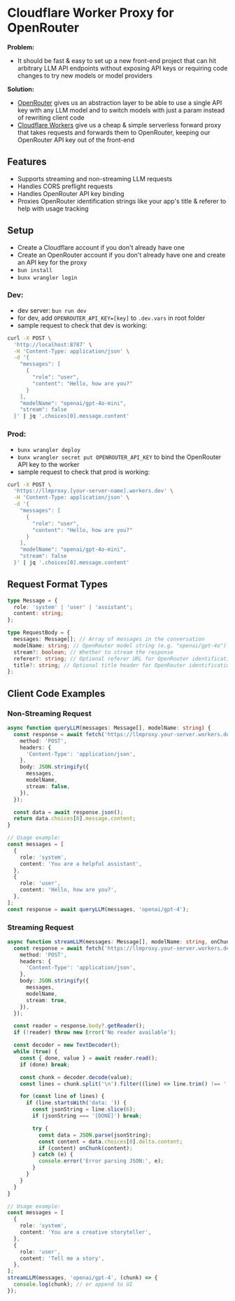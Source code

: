 # Cloudflare Worker Proxy for OpenRouter

**Problem:**

- It should be fast & easy to set up a new front-end project that can hit arbitrary LLM API endpoints without exposing API keys or requiring code changes to try new models or model providers

**Solution:**

- [OpenRouter](https://openrouter.ai/) gives us an abstraction layer to be able to use a single API key with any LLM model and to switch models with just a param instead of rewriting client code
- [Cloudflare Workers](https://workers.cloudflare.com/) give us a cheap & simple serverless forward proxy that takes requests and forwards them to OpenRouter, keeping our OpenRouter API key out of the front-end

## Features

- Supports streaming and non-streaming LLM requests
- Handles CORS preflight requests
- Handles OpenRouter API key binding
- Proxies OpenRouter identification strings like your app's title & referer to help with usage tracking

## Setup

- Create a Cloudflare account if you don't already have one
- Create an OpenRouter account if you don't already have one and create an API key for the proxy
- `bun install`
- `bunx wrangler login`

### Dev:

- dev server: `bun run dev`
- for dev, add `OPENROUTER_API_KEY=[key]` to `.dev.vars` in root folder
- sample request to check that dev is working:

```bash
curl -X POST \
  'http://localhost:8787' \
  -H 'Content-Type: application/json' \
  -d '{
    "messages": [
      {
        "role": "user",
        "content": "Hello, how are you?"
      }
    ],
    "modelName": "openai/gpt-4o-mini",
    "stream": false
  }' | jq '.choices[0].message.content'
```

### Prod:

- `bunx wrangler deploy`
- `bunx wrangler secret put OPENROUTER_API_KEY` to bind the OpenRouter API key to the worker
- sample request to check that prod is working:

```bash
curl -X POST \
  'https://llmproxy.[your-server-name].workers.dev' \
  -H 'Content-Type: application/json' \
  -d '{
    "messages": [
      {
        "role": "user",
        "content": "Hello, how are you?"
      }
    ],
    "modelName": "openai/gpt-4o-mini",
    "stream": false
  }' | jq '.choices[0].message.content'
```

## Request Format Types

```typescript
type Message = {
  role: 'system' | 'user' | 'assistant';
  content: string;
};

type RequestBody = {
  messages: Message[]; // Array of messages in the conversation
  modelName: string; // OpenRouter model string (e.g. "openai/gpt-4o")
  stream?: boolean; // Whether to stream the response
  referer?: string; // Optional referer URL for OpenRouter identification (e.g. "https://mysite.com")
  title?: string; // Optional title header for OpenRouter identification (e.g. "My AI App")
};
```

## Client Code Examples

### Non-Streaming Request

```typescript
async function queryLLM(messages: Message[], modelName: string) {
  const response = await fetch('https://llmproxy.your-server.workers.dev', {
    method: 'POST',
    headers: {
      'Content-Type': 'application/json',
    },
    body: JSON.stringify({
      messages,
      modelName,
      stream: false,
    }),
  });

  const data = await response.json();
  return data.choices[0].message.content;
}

// Usage example:
const messages = [
  {
    role: 'system',
    content: 'You are a helpful assistant',
  },
  {
    role: 'user',
    content: 'Hello, how are you?',
  },
];
const response = await queryLLM(messages, 'openai/gpt-4');
```

### Streaming Request

```typescript
async function streamLLM(messages: Message[], modelName: string, onChunk: (text: string) => void) {
  const response = await fetch('https://llmproxy.your-server.workers.dev', {
    method: 'POST',
    headers: {
      'Content-Type': 'application/json',
    },
    body: JSON.stringify({
      messages,
      modelName,
      stream: true,
    }),
  });

  const reader = response.body?.getReader();
  if (!reader) throw new Error('No reader available');

  const decoder = new TextDecoder();
  while (true) {
    const { done, value } = await reader.read();
    if (done) break;

    const chunk = decoder.decode(value);
    const lines = chunk.split('\n').filter((line) => line.trim() !== '');

    for (const line of lines) {
      if (line.startsWith('data: ')) {
        const jsonString = line.slice(6);
        if (jsonString === '[DONE]') break;

        try {
          const data = JSON.parse(jsonString);
          const content = data.choices[0].delta.content;
          if (content) onChunk(content);
        } catch (e) {
          console.error('Error parsing JSON:', e);
        }
      }
    }
  }
}

// Usage example:
const messages = [
  {
    role: 'system',
    content: 'You are a creative storyteller',
  },
  {
    role: 'user',
    content: 'Tell me a story',
  },
];
streamLLM(messages, 'openai/gpt-4', (chunk) => {
  console.log(chunk); // or append to UI
});
```
